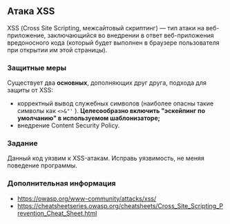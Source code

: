 ## Атака XSS

XSS (Сross Site Sсriрting, межсайтовый скриптинг) — тип атаки на веб-приложение, заключающийся во внедрении в ответ веб-приложения вредоносного кода (который будет выполнен в браузере пользователя при открытии им этой страницы).

### Защитные меры

Существует два **основных**, дополняющих друг друга, подхода для защиты от XSS:
* корректный вывод служебных символов (наиболее опасны такие символы как  ```<>&"'``` ). **Целесообразно включить "эскейпинг по умолчанию" в используемом шаблонизаторе;**
* внедрение Content Security Policy.

### Задание

Данный код уязвим к XSS-атакам. Исправь уязвимость, не меняя поведение программы.

### Дополнительная информация

* https://owasp.org/www-community/attacks/xss/
* https://cheatsheetseries.owasp.org/cheatsheets/Cross_Site_Scripting_Prevention_Cheat_Sheet.html